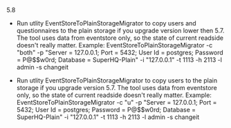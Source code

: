   5.8
- Run utlity EventStoreToPlainStorageMigrator to copy users and questionnaires to the plain storage if you upgrade version lower then 5.7. 
  The tool uses data from eventstore only, so the state of current readside doesn't really matter. 
  Example: EventStoreToPlainStorageMigrator -c "both" -p "Server = 127.0.0.1; Port = 5432; User Id = postgres; Password = P@$$w0rd; Database = SuperHQ-Plain" -i "127.0.0.1" -t 1113 -h 2113 -l admin -s changeit

- Run utlity EventStoreToPlainStorageMigrator to copy users to the plain storage if you upgrade version 5.7. 
  The tool uses data from eventstore only, so the state of current readside doesn't really matter. 
  Example: EventStoreToPlainStorageMigrator -c "u" -p "Server = 127.0.0.1; Port = 5432; User Id = postgres; Password = P@$$w0rd; Database = SuperHQ-Plain" -i "127.0.0.1" -t 1113 -h 2113 -l admin -s changeit
  


